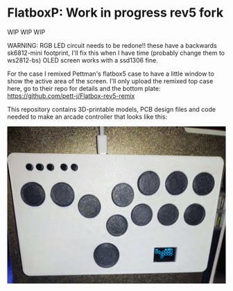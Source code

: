# FlatboxP: Work in progress rev5 fork 

WIP
WIP
WIP


WARNING: RGB LED circuit needs to be redone!!
these have a backwards sk6812-mini footprint, I'll fix this when I have time (probably change them to ws2812-bs)
OLED screen works with a ssd1306 fine.

For the case I remixed Pettman's flatbox5 case to have a little window to show the active area of the screen.
I'll only upload the remixed top case here, go to their repo for details and the bottom plate:
https://github.com/pett-j/Flatbox-rev5-remix

This repository contains 3D-printable models, PCB design files and code needed to make an arcade controller that looks like this:

![Assembled Flatbox](pictures/IMG_20230627_002206.jpg)

